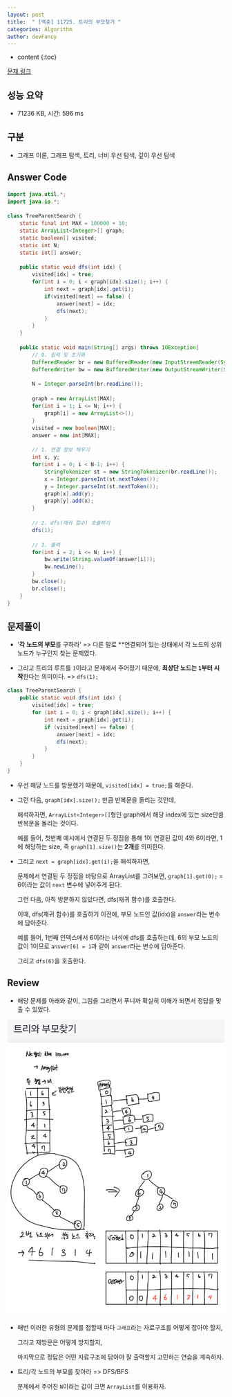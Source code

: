 ```yaml
---
layout: post
title:  " [백준] 11725. 트리의 부모찾기 "
categories: Algorithm
author: devFancy
---
```

* content
{:toc}

[문제 링크](https://www.acmicpc.net/problem/11725)

## 성능 요약

* 71236 KB, 시간: 596 ms

## 구분

* 그래프 이론, 그래프 탐색, 트리, 너비 우선 탐색, 깊이 우선 탐색

## Answer Code

```java
import java.util.*;
import java.io.*;

class TreeParentSearch {
    static final int MAX = 100000 + 10;
    static ArrayList<Integer>[] graph;
    static boolean[] visited;
    static int N;
    static int[] answer;

    public static void dfs(int idx) {
        visited[idx] = true;
        for(int i = 0; i < graph[idx].size(); i++) {
            int next = graph[idx].get(i);
            if(visited[next] == false) {
                answer[next] = idx;
                dfs(next);
            }
        }
    }

    public static void main(String[] args) throws IOException{
        // 0. 입력 및 초기화
        BufferedReader br = new BufferedReader(new InputStreamReader(System.in));
        BufferedWriter bw = new BufferedWriter(new OutputStreamWriter(System.out));

        N = Integer.parseInt(br.readLine());
        
        graph = new ArrayList[MAX];
        for(int i = 1; i <= N; i++) {
            graph[i] = new ArrayList<>();
        }
        visited = new boolean[MAX];
        answer = new int[MAX];

        // 1. 연결 정보 채우기
        int x, y;
        for(int i = 0; i < N-1; i++) {
            StringTokenizer st = new StringTokenizer(br.readLine());
            x = Integer.parseInt(st.nextToken());
            y = Integer.parseInt(st.nextToken());
            graph[x].add(y);
            graph[y].add(x);
        }

        // 2. dfs(재귀 함수) 호출하기
        dfs(1);

        // 3. 출력
        for(int i = 2; i <= N; i++) {
            bw.write(String.valueOf(answer[i]));
            bw.newLine();
        }
        bw.close();
        br.close();
    }
}
```

## 문제풀이

* '**각 노드의 부모**를 구하라' => 다른 말로 **연결되어 있는 상태에서 각 노드의 상위 노드가 누구인지 찾는 문제였다.

* 그리고 트리의 루트를 `1`이라고 문제에서 주어졌기 때문에, **최상단 노드는 `1`부터 시작**한다는 의미이다. => `dfs(1);`

```java
class TreeParentSearch {
    public static void dfs(int idx) {
        visited[idx] = true;
        for (int i = 0; i < graph[idx].size(); i++) {
            int next = graph[idx].get(i);
            if (visited[next] == false) {
                answer[next] = idx;
                dfs(next);
            }
        }
    }
}
```

* 우선 해당 노드를 방문했기 때문에, `visited[idx] = true;`를 해준다.

* 그런 다음, `graph[idx].size();` 만큼 반복문을 돌리는 것인데, 

    해석하자면, `ArrayList<Integer>[]`형인 graph에서 해당 index에 있는 size만큼 반복문을 돌리는 것이다.

    예를 들어, 첫번째 예시에서 연결된 두 정점을 통해 1이 연결된 값이 4와 6이라면, 1에 해당하는 size, 즉 `graph[1].size()`는 **2개**를 의미한다.

* 그리고 `next = graph[idx].get(i);`을 해석하자면,

    문제에서 연결된 두 정점을 바탕으로 ArrayList를 그려보면, `graph[1].get(0);` = 6이라는 값이 `next` 변수에 넣어주게 된다.

    그런 다음, 아직 방문하지 않았다면, dfs(재귀 함수)를 호출한다.

    이때, dfs(재귀 함수)를 호출하기 이전에, 부모 노드인 값(idx)을 `answer`라는 변수에 담아준다.

    예를 들어, 1번째 인덱스에서 6이라는 녀석에 dfs를 호출하는데, 6의 부모 노드의 값이 1이므로 `answer[6] = 1`과 같이 `answer`라는 변수에 담아준다.

    그리고 `dfs(6)`을 호출한다.

## Review

* 해당 문제를 아래와 같이, 그림을 그리면서 푸니까 확실히 이해가 되면서 정답을 맞출 수 있었다.

![](/assets/img/algorithm/Algorithm-backjoon-11725.jpeg)

*  매번 이러한 유형의 문제를 접할때 마다 `그래프`라는 자료구조를 어떻게 잡아야 할지, 
    
   그리고 재방문은 어떻게 방지할지, 
    
   마지막으로 정답은 어떤 자료구조에 담아야 잘 출력할지 고민하는 연습을 계속하자.

* 트리/각 노드의 부모를 찾아라 => DFS/BFS

   문제에서 주어진 `N`이라는 값이 크면 `ArrayList`를 이용하자.